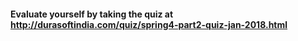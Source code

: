 #### Evaluate yourself by taking the quiz at http://durasoftindia.com/quiz/spring4-part2-quiz-jan-2018.html